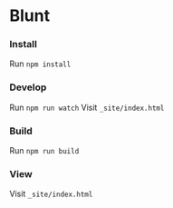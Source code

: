 # Blunt

### Install
Run `npm install`

### Develop
Run `npm run watch`
Visit `_site/index.html`

### Build
Run `npm run build`

### View
Visit `_site/index.html`